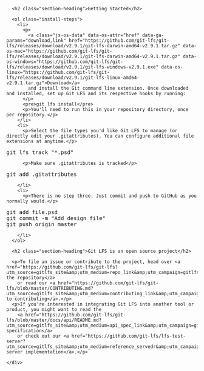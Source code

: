 <div class="column column-half home-getting-started">

      <h2 class="section-heading">Getting Started</h2>

      <ol class="install-steps">
        <li>
          <p>
            <a class="js-os-data" data-os-attr="href" data-ga-params="download,link" href="https://github.com/git-lfs/git-lfs/releases/download/v2.9.1/git-lfs-darwin-amd64-v2.9.1.tar.gz" data-os-mac="https://github.com/git-lfs/git-lfs/releases/download/v2.9.1/git-lfs-darwin-amd64-v2.9.1.tar.gz" data-os-windows="https://github.com/git-lfs/git-lfs/releases/download/v2.9.1/git-lfs-windows-v2.9.1.exe" data-os-linux="https://github.com/git-lfs/git-lfs/releases/download/v2.9.1/git-lfs-linux-amd64-v2.9.1.tar.gz">Download</a>
            and install the Git command line extension. Once downloaded and installed, set up Git LFS and its respective hooks by running:
          </p>
          <pre>git lfs install</pre>
          <p>You'll need to run this in your repository directory, once per repository.</p>
        </li>
        <li>
          <p>Select the file types you'd like Git LFS to manage (or directly edit your .gitattributes). You can configure additional file extensions at anytime.</p>
<pre>git lfs track "*.psd"</pre>
          <p>Make sure .gitattributes is tracked</p>
<pre>git add .gitattributes</pre>
        </li>
        <li>
          <p>There is no step three. Just commit and push to GitHub as you normally would.</p>
<pre>git add file.psd
git commit -m "Add design file"
git push origin master</pre>
        </li>
      </ol>

      <h2 class="section-heading">Git LFS is an open source project</h2>

      <p>To file an issue or contribute to the project, head over <a href="https://github.com/git-lfs/git-lfs?utm_source=gitlfs_site&amp;utm_medium=repo_link&amp;utm_campaign=gitlfs">to the repository</a>
        or read our <a href="https://github.com/git-lfs/git-lfs/blob/master/CONTRIBUTING.md?utm_source=gitlfs_site&amp;utm_medium=contributing_link&amp;utm_campaign=gitlfs">guide to contributing</a>.</p>
      <p>If you're interested in integrating Git LFS into another tool or product, you might want to read the
        <a href="https://github.com/git-lfs/git-lfs/blob/master/docs/api/README.md?utm_source=gitlfs_site&amp;utm_medium=api_spec_link&amp;utm_campaign=gitlfs">API specification</a>
        or check out our <a href="https://github.com/git-lfs/lfs-test-server?utm_source=gitlfs_site&amp;utm_medium=reference_servedr&amp;utm_campaign=gitlfs">reference server implementation</a>.</p>

    </div>
